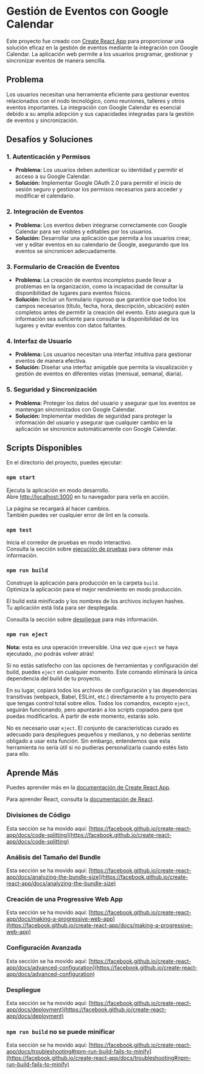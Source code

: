 # Gestión de Eventos con Google Calendar

Este proyecto fue creado con [Create React App](https://github.com/facebook/create-react-app) para proporcionar una solución eficaz en la gestión de eventos mediante la integración con Google Calendar. La aplicación web permite a los usuarios programar, gestionar y sincronizar eventos de manera sencilla.

## Problema

Los usuarios necesitan una herramienta eficiente para gestionar eventos relacionados con el nodo tecnológico, como reuniones, talleres y otros eventos importantes. La integración con Google Calendar es esencial debido a su amplia adopción y sus capacidades integradas para la gestión de eventos y sincronización.

## Desafíos y Soluciones

### 1. Autenticación y Permisos

- **Problema:** Los usuarios deben autenticar su identidad y permitir el acceso a su Google Calendar.
- **Solución:** Implementar Google OAuth 2.0 para permitir el inicio de sesión seguro y gestionar los permisos necesarios para acceder y modificar el calendario.

### 2. Integración de Eventos

- **Problema:** Los eventos deben integrarse correctamente con Google Calendar para ser visibles y editables por los usuarios.
- **Solución:** Desarrollar una aplicación que permita a los usuarios crear, ver y editar eventos en su calendario de Google, asegurando que los eventos se sincronicen adecuadamente.

### 3. Formulario de Creación de Eventos

- **Problema:** La creación de eventos incompletos puede llevar a problemas en la organización, como la incapacidad de consultar la disponibilidad de lugares para eventos físicos.
- **Solución:** Incluir un formulario riguroso que garantice que todos los campos necesarios (título, fecha, hora, descripción, ubicación) estén completos antes de permitir la creación del evento. Esto asegura que la información sea suficiente para consultar la disponibilidad de los lugares y evitar eventos con datos faltantes.

### 4. Interfaz de Usuario

- **Problema:** Los usuarios necesitan una interfaz intuitiva para gestionar eventos de manera efectiva.
- **Solución:** Diseñar una interfaz amigable que permita la visualización y gestión de eventos en diferentes vistas (mensual, semanal, diaria).

### 5. Seguridad y Sincronización

- **Problema:** Proteger los datos del usuario y asegurar que los eventos se mantengan sincronizados con Google Calendar.
- **Solución:** Implementar medidas de seguridad para proteger la información del usuario y asegurar que cualquier cambio en la aplicación se sincronice automáticamente con Google Calendar.

## Scripts Disponibles

En el directorio del proyecto, puedes ejecutar:

### `npm start`

Ejecuta la aplicación en modo desarrollo.\
Abre [http://localhost:3000](http://localhost:3000) en tu navegador para verla en acción.

La página se recargará al hacer cambios.\
También puedes ver cualquier error de lint en la consola.

### `npm test`

Inicia el corredor de pruebas en modo interactivo.\
Consulta la sección sobre [ejecución de pruebas](https://facebook.github.io/create-react-app/docs/running-tests) para obtener más información.

### `npm run build`

Construye la aplicación para producción en la carpeta `build`.\
Optimiza la aplicación para el mejor rendimiento en modo producción.

El build está minificado y los nombres de los archivos incluyen hashes.\
Tu aplicación está lista para ser desplegada.

Consulta la sección sobre [despliegue](https://facebook.github.io/create-react-app/docs/deployment) para más información.

### `npm run eject`

**Nota:** esta es una operación irreversible. Una vez que `eject` se haya ejecutado, ¡no podrás volver atrás!

Si no estás satisfecho con las opciones de herramientas y configuración del build, puedes `eject` en cualquier momento. Este comando eliminará la única dependencia del build de tu proyecto.

En su lugar, copiará todos los archivos de configuración y las dependencias transitivas (webpack, Babel, ESLint, etc.) directamente a tu proyecto para que tengas control total sobre ellos. Todos los comandos, excepto `eject`, seguirán funcionando, pero apuntarán a los scripts copiados para que puedas modificarlos. A partir de este momento, estarás solo.

No es necesario usar `eject`. El conjunto de características curado es adecuado para despliegues pequeños y medianos, y no deberías sentirte obligado a usar esta función. Sin embargo, entendemos que esta herramienta no sería útil si no pudieras personalizarla cuando estés listo para ello.

## Aprende Más

Puedes aprender más en la [documentación de Create React App](https://facebook.github.io/create-react-app/docs/getting-started).

Para aprender React, consulta la [documentación de React](https://reactjs.org/).

### Divisiones de Código

Esta sección se ha movido aquí: [https://facebook.github.io/create-react-app/docs/code-splitting](https://facebook.github.io/create-react-app/docs/code-splitting)

### Análisis del Tamaño del Bundle

Esta sección se ha movido aquí: [https://facebook.github.io/create-react-app/docs/analyzing-the-bundle-size](https://facebook.github.io/create-react-app/docs/analyzing-the-bundle-size)

### Creación de una Progressive Web App

Esta sección se ha movido aquí: [https://facebook.github.io/create-react-app/docs/making-a-progressive-web-app](https://facebook.github.io/create-react-app/docs/making-a-progressive-web-app)

### Configuración Avanzada

Esta sección se ha movido aquí: [https://facebook.github.io/create-react-app/docs/advanced-configuration](https://facebook.github.io/create-react-app/docs/advanced-configuration)

### Despliegue

Esta sección se ha movido aquí: [https://facebook.github.io/create-react-app/docs/deployment](https://facebook.github.io/create-react-app/docs/deployment)

### `npm run build` no se puede minificar

Esta sección se ha movido aquí: [https://facebook.github.io/create-react-app/docs/troubleshooting#npm-run-build-fails-to-minify](https://facebook.github.io/create-react-app/docs/troubleshooting#npm-run-build-fails-to-minify)

